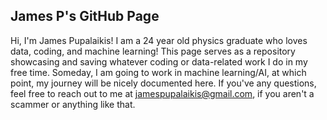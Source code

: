 ## James P's GitHub Page

Hi, I'm James Pupalaikis! I am a 24 year old physics graduate who loves data, coding, and machine learning!
This page serves as a repository showcasing and saving whatever coding or data-related work I do in my free time. 
Someday, I am going to work in machine learning/AI, at which point, my journey will be nicely documented here. 
If you've any questions, feel free to reach out to me at jamespupalaikis@gmail.com, if you aren't a scammer or anything like that. 

